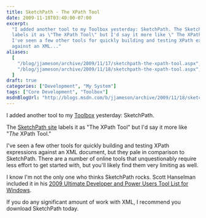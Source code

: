 ```yaml
---
title: SketchPath - The XPath Tool
date: 2009-11-18T03:40:00-07:00
excerpt:
  "I added another tool to my Toolbox yesterday: SketchPath. The SketchPath site
  labels it as \"The XPath Tool\" but I'd say it more like \" The XPath Tool.\"
  I've seen a few other tools for quickly building and testing XPath expressions
  against an XML..."
aliases:
  [
    "/blog/jjameson/archive/2009/11/17/sketchpath-the-xpath-tool.aspx",
    "/blog/jjameson/archive/2009/11/18/sketchpath-the-xpath-tool.aspx",
  ]
draft: true
categories: ["Development", "My System"]
tags: ["Core Development", "Toolbox"]
msdnBlogUrl: "http://blogs.msdn.com/b/jjameson/archive/2009/11/18/sketchpath-the-xpath-tool.aspx"
---
```


I added another tool to my
[Toolbox](/blog/jjameson/2007/03/22/backedup-and-notbackedup) yesterday:
SketchPath.

The [SketchPath site](http://www.sketchpath.com/) labels it as "The XPath Tool"
but I'd say it more like "_The_ XPath Tool."

I've seen a few other tools for quickly building and testing XPath expressions
against an XML document, but they pale in comparison to SketchPath. There are a
number of online tools that unquestionably require less effort to get started
with, but you'll likely find them very limiting as well.

I know I'm not the only one who thinks SketchPath rocks. Scott Hanselman
included it in his
[2009 Ultimate Developer and Power Users Tool List for Windows](http://www.hanselman.com/blog/ScottHanselmans2009UltimateDeveloperAndPowerUsersToolListForWindows.aspx).

If you do any significant amount of work with XML, I recommend you download
SketchPath today.
